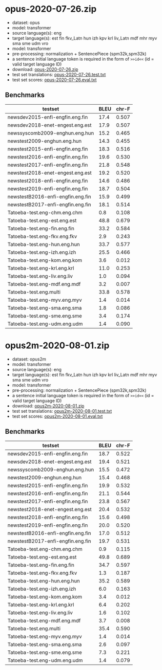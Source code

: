 # opus-2020-07-26.zip

* dataset: opus
* model: transformer
* source language(s): eng
* target language(s): est fin fkv_Latn hun izh kpv krl liv_Latn mdf mhr myv sma sme udm vro
* model: transformer
* pre-processing: normalization + SentencePiece (spm32k,spm32k)
* a sentence initial language token is required in the form of `>>id<<` (id = valid target language ID)
* download: [opus-2020-07-26.zip](https://object.pouta.csc.fi/Tatoeba-MT-models/eng-fiu/opus-2020-07-26.zip)
* test set translations: [opus-2020-07-26.test.txt](https://object.pouta.csc.fi/Tatoeba-MT-models/eng-fiu/opus-2020-07-26.test.txt)
* test set scores: [opus-2020-07-26.eval.txt](https://object.pouta.csc.fi/Tatoeba-MT-models/eng-fiu/opus-2020-07-26.eval.txt)

## Benchmarks

| testset               | BLEU  | chr-F |
|-----------------------|-------|-------|
| newsdev2015-enfi-engfin.eng.fin 	| 17.4 	| 0.507 |
| newsdev2018-enet-engest.eng.est 	| 17.9 	| 0.507 |
| newssyscomb2009-enghun.eng.hun 	| 15.2 	| 0.465 |
| newstest2009-enghun.eng.hun 	| 14.3 	| 0.455 |
| newstest2015-enfi-engfin.eng.fin 	| 18.3 	| 0.516 |
| newstest2016-enfi-engfin.eng.fin 	| 19.6 	| 0.530 |
| newstest2017-enfi-engfin.eng.fin 	| 21.8 	| 0.548 |
| newstest2018-enet-engest.eng.est 	| 19.2 	| 0.520 |
| newstest2018-enfi-engfin.eng.fin 	| 14.6 	| 0.486 |
| newstest2019-enfi-engfin.eng.fin 	| 18.7 	| 0.504 |
| newstestB2016-enfi-engfin.eng.fin 	| 15.9 	| 0.499 |
| newstestB2017-enfi-engfin.eng.fin 	| 18.1 	| 0.514 |
| Tatoeba-test.eng-chm.eng.chm 	| 0.8 	| 0.108 |
| Tatoeba-test.eng-est.eng.est 	| 48.8 	| 0.679 |
| Tatoeba-test.eng-fin.eng.fin 	| 33.2 	| 0.584 |
| Tatoeba-test.eng-fkv.eng.fkv 	| 2.9 	| 0.243 |
| Tatoeba-test.eng-hun.eng.hun 	| 33.7 	| 0.577 |
| Tatoeba-test.eng-izh.eng.izh 	| 25.5 	| 0.466 |
| Tatoeba-test.eng-kom.eng.kom 	| 3.6 	| 0.012 |
| Tatoeba-test.eng-krl.eng.krl 	| 11.0 	| 0.253 |
| Tatoeba-test.eng-liv.eng.liv 	| 1.0 	| 0.094 |
| Tatoeba-test.eng-mdf.eng.mdf 	| 3.2 	| 0.007 |
| Tatoeba-test.eng.multi 	| 33.8 	| 0.578 |
| Tatoeba-test.eng-myv.eng.myv 	| 1.4 	| 0.014 |
| Tatoeba-test.eng-sma.eng.sma 	| 1.8 	| 0.086 |
| Tatoeba-test.eng-sme.eng.sme 	| 3.4 	| 0.174 |
| Tatoeba-test.eng-udm.eng.udm 	| 1.4 	| 0.090 |

# opus2m-2020-08-01.zip

* dataset: opus2m
* model: transformer
* source language(s): eng
* target language(s): est fin fkv_Latn hun izh kpv krl liv_Latn mdf mhr myv sma sme udm vro
* model: transformer
* pre-processing: normalization + SentencePiece (spm32k,spm32k)
* a sentence initial language token is required in the form of `>>id<<` (id = valid target language ID)
* download: [opus2m-2020-08-01.zip](https://object.pouta.csc.fi/Tatoeba-MT-models/eng-fiu/opus2m-2020-08-01.zip)
* test set translations: [opus2m-2020-08-01.test.txt](https://object.pouta.csc.fi/Tatoeba-MT-models/eng-fiu/opus2m-2020-08-01.test.txt)
* test set scores: [opus2m-2020-08-01.eval.txt](https://object.pouta.csc.fi/Tatoeba-MT-models/eng-fiu/opus2m-2020-08-01.eval.txt)

## Benchmarks

| testset               | BLEU  | chr-F |
|-----------------------|-------|-------|
| newsdev2015-enfi-engfin.eng.fin 	| 18.7 	| 0.522 |
| newsdev2018-enet-engest.eng.est 	| 19.4 	| 0.521 |
| newssyscomb2009-enghun.eng.hun 	| 15.5 	| 0.472 |
| newstest2009-enghun.eng.hun 	| 15.4 	| 0.468 |
| newstest2015-enfi-engfin.eng.fin 	| 19.9 	| 0.532 |
| newstest2016-enfi-engfin.eng.fin 	| 21.1 	| 0.544 |
| newstest2017-enfi-engfin.eng.fin 	| 23.8 	| 0.567 |
| newstest2018-enet-engest.eng.est 	| 20.4 	| 0.532 |
| newstest2018-enfi-engfin.eng.fin 	| 15.6 	| 0.498 |
| newstest2019-enfi-engfin.eng.fin 	| 20.0 	| 0.520 |
| newstestB2016-enfi-engfin.eng.fin 	| 17.0 	| 0.512 |
| newstestB2017-enfi-engfin.eng.fin 	| 19.7 	| 0.531 |
| Tatoeba-test.eng-chm.eng.chm 	| 0.9 	| 0.115 |
| Tatoeba-test.eng-est.eng.est 	| 49.8 	| 0.689 |
| Tatoeba-test.eng-fin.eng.fin 	| 34.7 	| 0.597 |
| Tatoeba-test.eng-fkv.eng.fkv 	| 1.3 	| 0.187 |
| Tatoeba-test.eng-hun.eng.hun 	| 35.2 	| 0.589 |
| Tatoeba-test.eng-izh.eng.izh 	| 6.0 	| 0.163 |
| Tatoeba-test.eng-kom.eng.kom 	| 3.4 	| 0.012 |
| Tatoeba-test.eng-krl.eng.krl 	| 6.4 	| 0.202 |
| Tatoeba-test.eng-liv.eng.liv 	| 1.6 	| 0.102 |
| Tatoeba-test.eng-mdf.eng.mdf 	| 3.7 	| 0.008 |
| Tatoeba-test.eng.multi 	| 35.4 	| 0.590 |
| Tatoeba-test.eng-myv.eng.myv 	| 1.4 	| 0.014 |
| Tatoeba-test.eng-sma.eng.sma 	| 2.6 	| 0.097 |
| Tatoeba-test.eng-sme.eng.sme 	| 7.3 	| 0.221 |
| Tatoeba-test.eng-udm.eng.udm 	| 1.4 	| 0.079 |

